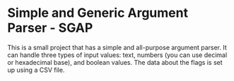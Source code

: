 # Simple and Generic Argument Parser - SGAP
This is a small project that has a simple and all-purpose argument parser. It can handle three types of input values: text, numbers (you can use decimal or hexadecimal base), and boolean values. The data about the flags is set up using a CSV file.
